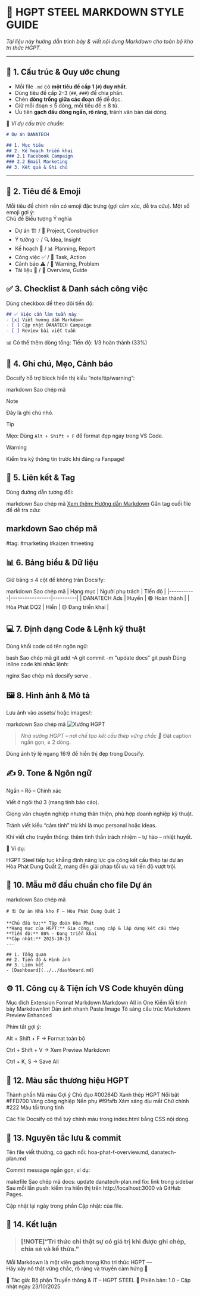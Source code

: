 # 🎨 HGPT STEEL MARKDOWN STYLE GUIDE  
*Tài liệu này hướng dẫn trình bày & viết nội dung Markdown cho toàn bộ kho tri thức HGPT.*

---
## 🧭 1. Cấu trúc & Quy ước chung

- Mỗi file `.md` có **một tiêu đề cấp 1 (`#`) duy nhất**.
- Dùng tiêu đề cấp 2–3 (`##`, `###`) để chia phần.
- Chèn **dòng trống giữa các đoạn** để dễ đọc.
- Giữ mỗi đoạn ≤ 5 dòng, mỗi tiêu đề ≤ 8 từ.
- Ưu tiên **gạch đầu dòng ngắn, rõ ràng**, tránh văn bản dài dòng.

📘 *Ví dụ cấu trúc chuẩn:*
```markdown
# Dự án DANATECH

## 1. Mục tiêu
## 2. Kế hoạch triển khai
### 2.1 Facebook Campaign
### 2.2 Email Marketing
## 3. Kết quả & Ghi chú
```
----------
## 🧩 2. Tiêu đề & Emoji
Mỗi tiêu đề chính nên có emoji đặc trưng (gợi cảm xúc, dễ tra cứu).
Một số emoji gợi ý:  
Chủ đề	Biểu tượng	Ý nghĩa  
* Dự án	🏗️ / 🧱	Project, Construction
* Ý tưởng	💡 / 🔍	Idea, Insight
* Kế hoạch	📅 / 📊	Planning, Report
* Công việc	✅ / 🔧	Task, Action
* Cảnh báo	⚠️ / 🔴	Warning, Problem
* Tài liệu	📘 / 🧭	Overview, Guide
## ✅ 3. Checklist & Danh sách công việc

Dùng checkbox để theo dõi tiến độ:
```markdown
## ✅ Việc cần làm tuần này
- [x] Viết hướng dẫn Markdown
- [ ] Cập nhật DANATECH Campaign
- [ ] Review bài viết tuần
```
📊 Có thể thêm dòng tổng:
Tiến độ: 1/3 hoàn thành (33%)
## 💬 4. Ghi chú, Mẹo, Cảnh báo
Docsify hỗ trợ block hiển thị kiểu “note/tip/warning”:

markdown
Sao chép mã
> [!NOTE]
> Đây là ghi chú nhỏ.

> [!TIP]
> Mẹo: Dùng `Alt + Shift + F` để format đẹp ngay trong VS Code.

> [!WARNING]
> Kiểm tra kỹ thông tin trước khi đăng ra Fanpage!
## 🔗 5. Liên kết & Tag
Dùng đường dẫn tương đối:

markdown
Sao chép mã
[Xem thêm: Hướng dẫn Markdown](guide.md)
Gắn tag cuối file để dễ tra cứu:

markdown
Sao chép mã
---
#tag: #marketing #kaizen #meeting
## 📊 6. Bảng biểu & Dữ liệu
Giữ bảng ≤ 4 cột để không tràn Docsify:

markdown
Sao chép mã
| Hạng mục | Người phụ trách | Tiến độ |
|-----------|-----------------|----------|
| DANATECH Ads | Huyền | 🟢 Hoàn thành |
| Hòa Phát DQ2 | Hiển | 🟡 Đang triển khai |
## 💻 7. Định dạng Code & Lệnh kỹ thuật
Dùng khối code có tên ngôn ngữ:

bash
Sao chép mã
git add -A
git commit -m "update docs"
git push
Dùng inline code khi nhắc lệnh:

nginx
Sao chép mã
docsify serve .
## 🖼️ 8. Hình ảnh & Mô tả
Lưu ảnh vào assets/ hoặc images/:

markdown
Sao chép mã
![Xưởng HGPT](../assets/hgpt-factory.jpg)
> *Nhà xưởng HGPT – nơi chế tạo kết cấu thép vững chắc 💪*
Đặt caption ngắn gọn, ≤ 2 dòng.

Dùng ảnh tỷ lệ ngang 16:9 để hiển thị đẹp trong Docsify.

## ✍️ 9. Tone & Ngôn ngữ
Ngắn – Rõ – Chính xác

Viết ở ngôi thứ 3 (mang tính báo cáo).

Giọng văn chuyên nghiệp nhưng thân thiện, phù hợp doanh nghiệp kỹ thuật.

Tránh viết kiểu “cảm tính” trừ khi là mục personal hoặc ideas.

Khi viết cho truyền thông: thêm tinh thần trách nhiệm – tự hào – nhiệt huyết.

📌 Ví dụ:

HGPT Steel tiếp tục khẳng định năng lực gia công kết cấu thép tại dự án Hòa Phát Dung Quất 2, mang đến giải pháp tối ưu và tiến độ vượt trội.

## 📂 10. Mẫu mở đầu chuẩn cho file Dự án
markdown
Sao chép mã
```
# 🏗️ Dự án Nhà kho F – Hòa Phát Dung Quất 2

**Chủ đầu tư:** Tập đoàn Hòa Phát  
**Hạng mục của HGPT:** Gia công, cung cấp & lắp dựng kết cấu thép  
**Tiến độ:** 80% – Đang triển khai  
**Cập nhật:** 2025-10-23  
---

## 1. Tổng quan
## 2. Tiến độ & Hình ảnh
## 3. Liên kết
- [Dashboard](../../dashboard.md)
```
## ⚙️ 11. Công cụ & Tiện ích VS Code khuyên dùng
Mục đích	Extension
Format Markdown	Markdown All in One
Kiểm lỗi trình bày	Markdownlint
Dán ảnh nhanh	Paste Image
Tô sáng cấu trúc	Markdown Preview Enhanced

Phím tắt gợi ý:

Alt + Shift + F → Format toàn bộ

Ctrl + Shift + V → Xem Preview Markdown

Ctrl + K, S → Save All

## 🎨 12. Màu sắc thương hiệu HGPT
Thành phần	Mã màu	Gợi ý
Chủ đạo	#00264D	Xanh thép HGPT
Nổi bật	#FFD700	Vàng công nghiệp
Nền phụ	#f9fafb	Xám sáng dịu mắt
Chữ chính	#222	Màu tối trung tính

Các file Docsify có thể tuỳ chỉnh màu trong index.html bằng CSS nội dòng.

## 🧱 13. Nguyên tắc lưu & commit
Tên file viết thường, có gạch nối:
hoa-phat-f-overview.md, danatech-plan.md

Commit message ngắn gọn, ví dụ:

makefile
Sao chép mã
docs: update danatech-plan.md
fix: link trong sidebar
Sau mỗi lần push: kiểm tra hiển thị trên http://localhost:3000 và GitHub Pages.

Cập nhật lại ngày trong phần Cập nhật: của file.

## 🏁 14. Kết luận
>### **[!NOTE]“Tri thức chỉ thật sự có giá trị khi được ghi chép, chia sẻ và kế thừa.”**
Mỗi Markdown là một viên gạch trong Kho tri thức HGPT —  
Hãy xây nó thật vững chắc, rõ ràng và truyền cảm hứng 💪

📌 Tác giả: Bộ phận Truyền thông & IT – HGPT STEEL
📅 Phiên bản: 1.0 – Cập nhật ngày 23/10/2025